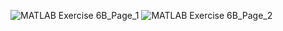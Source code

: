 
![MATLAB Exercise 6B_Page_1](https://user-images.githubusercontent.com/77440902/139613446-953e3539-f2e8-40e1-921a-cebef266fa7c.jpg)
![MATLAB Exercise 6B_Page_2](https://user-images.githubusercontent.com/77440902/139613453-152d8648-cacc-4b3d-b6af-49afb41a1679.jpg)

